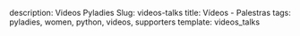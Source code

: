description: Videos Pyladies
Slug: videos-talks
title: Vídeos - Palestras
tags: pyladies, women, python, videos, supporters
template: videos_talks
